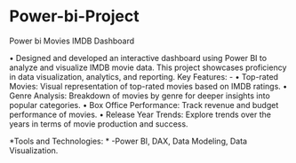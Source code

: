 # Power-bi-Project

Power bi Movies IMDB Dashboard

•	Designed and developed an interactive dashboard using Power BI to analyze and visualize IMDB movie data. This project showcases proficiency in data visualization, analytics, 
  and reporting.
  Key Features: -
•	Top-rated Movies: Visual representation of top-rated movies based on IMDB ratings.
•	Genre Analysis: Breakdown of movies by genre for deeper insights into popular categories.
•	Box Office Performance: Track revenue and budget performance of movies.
•	Release Year Trends: Explore trends over the years in terms of movie production and success.


*Tools and Technologies: *
   -Power BI, DAX, Data Modeling, Data Visualization.
